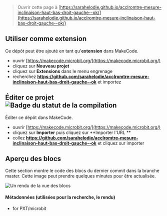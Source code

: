 
> Ouvrir cette page à [https://sarahelodie.github.io/acclromtre-mesure-inclinaison-haut-bas-droit-gauche--ok/](https://sarahelodie.github.io/acclromtre-mesure-inclinaison-haut-bas-droit-gauche--ok/)

## Utiliser comme extension

Ce dépôt peut être ajouté en tant qu'**extension** dans MakeCode.

* ouvrir [https://makecode.microbit.org/](https://makecode.microbit.org/)
* cliquez sur **Nouveau projet**
* cliquez sur **Extensions** dans le menu engrenage
* recherchez **https://github.com/sarahelodie/acclromtre-mesure-inclinaison-haut-bas-droit-gauche--ok** et importez

## Éditer ce projet ![Badge du statut de la compilation](https://github.com/sarahelodie/acclromtre-mesure-inclinaison-haut-bas-droit-gauche--ok/workflows/MakeCode/badge.svg)

Éditer ce dépôt dans MakeCode.

* ouvrir [https://makecode.microbit.org/](https://makecode.microbit.org/)
* cliquez sur **Importer** puis cliquez sur **Importer l'URL **
* collez **https://github.com/sarahelodie/acclromtre-mesure-inclinaison-haut-bas-droit-gauche--ok** et cliquez sur importer

## Aperçu des blocs

Cette section montre le code des blocs du dernier commit dans la branche master.
Cette image peut prendre quelques minutes pour être actualisée.

![Un rendu de la vue des blocs](https://github.com/sarahelodie/acclromtre-mesure-inclinaison-haut-bas-droit-gauche--ok/raw/master/.github/makecode/blocks.png)

#### Métadonnées (utilisées pour la recherche, le rendu)

* for PXT/microbit
<script src="https://makecode.com/gh-pages-embed.js"></script><script>makeCodeRender("{{ site.makecode.home_url }}", "{{ site.github.owner_name }}/{{ site.github.repository_name }}");</script>
